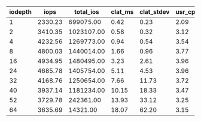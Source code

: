 | iodepth| iops| total\_ios| clat\_ms| clat\_stdev| usr\_cpu| sys\_cpu| OSD\_cpu| OSD\_mem| FIO\_cpu| FIO\_mem |
| ---| ---| ---| ---| ---| ---| ---| ---| ---| ---| ---|
 | 1  | 2330.23  | 699075.00  | 0.42  | 0.23  | 2.09  | 1.74  | 143.31  | 7.78  | 24.88  | 0.00 |
 | 2  | 3410.35  | 1023107.00  | 0.58  | 0.32  | 3.12  | 2.46  | 163.76  | 8.40  | 38.36  | 0.00 |
 | 4  | 4232.56  | 1269773.00  | 0.94  | 0.54  | 3.54  | 2.71  | 177.54  | 8.98  | 40.13  | 0.00 |
 | 8  | 4800.03  | 1440014.00  | 1.66  | 0.96  | 3.77  | 2.64  | 179.44  | 9.00  | 42.25  | 0.00 |
 | 16  | 4934.95  | 1480495.00  | 3.23  | 2.61  | 3.96  | 2.45  | 186.38  | 9.00  | 42.97  | 0.00 |
 | 24  | 4685.78  | 1405754.00  | 5.11  | 4.53  | 3.96  | 2.15  | 182.05  | 9.00  | 38.71  | 0.00 |
 | 32  | 4168.76  | 1250654.00  | 7.66  | 11.73  | 3.72  | 2.21  | 186.26  | 9.00  | 37.25  | 0.00 |
 | 40  | 3937.14  | 1181234.00  | 10.15  | 18.33  | 3.47  | 2.15  | 185.98  | 9.00  | 35.78  | 0.00 |
 | 52  | 3729.78  | 242361.00  | 13.93  | 33.12  | 3.25  | 2.08  | 38.67  | 9.00  | 6.47  | 0.00 |
 | 64  | 3635.69  | 14321.00  | 18.07  | 62.20  | 3.15  | 1.55  | 25.47  | 9.00  | 3.07  | 0.00 |
